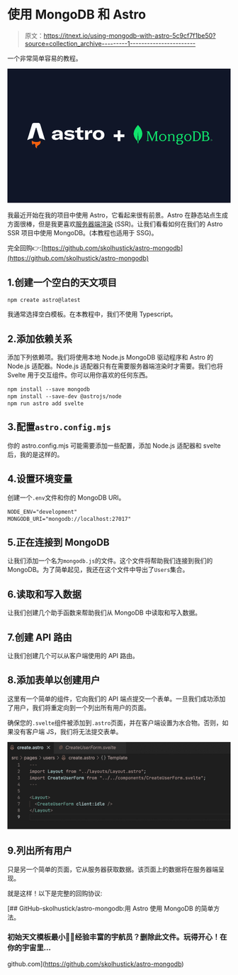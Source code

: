 # 使用 MongoDB 和 Astro

> 原文：<https://itnext.io/using-mongodb-with-astro-5c9cf7f1be50?source=collection_archive---------1----------------------->

一个非常简单容易的教程。

![](img/46791047e2e1390e4fbcfc0d006cb644.png)

我最近开始在我的项目中使用 Astro，它看起来很有前景。Astro 在静态站点生成方面很棒，但是我更喜欢[服务器端渲染](https://docs.astro.build/en/guides/server-side-rendering/) (SSR)。让我们看看如何在我们的 Astro SSR 项目中使用 MongoDB。(本教程也适用于 SSG)。

完全回购👉:[https://github.com/skolhustick/astro-mongodb](https://github.com/skolhustick/astro-mongodb)

## 1.创建一个空白的天文项目

```
npm create astro@latest
```

我通常选择空白模板。在本教程中，我们不使用 Typescript。

## 2.添加依赖关系

添加下列依赖项。我们将使用本地 Node.js MongoDB 驱动程序和 Astro 的 Node.js 适配器。Node.js 适配器只有在需要服务器端渲染时才需要。我们也将 Svelte 用于交互组件。你可以用你喜欢的任何东西。

```
npm install --save mongodb
npm install --save-dev @astrojs/node
npm run astro add svelte
```

## 3.配置`astro.config.mjs`

你的 astro.config.mjs 可能需要添加一些配置，添加 Node.js 适配器和 svelte 后，我的是这样的。

## 4.设置环境变量

创建一个`.env`文件和你的 MongoDB URI。

```
NODE_ENV="development"
MONGODB_URI="mongodb://localhost:27017"
```

## 5.正在连接到 MongoDB

让我们添加一个名为`mongodb.js`的文件。这个文件将帮助我们连接到我们的 MongoDB。为了简单起见，我还在这个文件中导出了`Users`集合。

## 6.读取和写入数据

让我们创建几个助手函数来帮助我们从 MongoDB 中读取和写入数据。

## 7.创建 API 路由

让我们创建几个可以从客户端使用的 API 路由。

## 8.添加表单以创建用户

这里有一个简单的组件，它向我们的 API 端点提交一个表单。一旦我们成功添加了用户，我们将重定向到一个列出所有用户的页面。

确保您的`.svelte`组件被添加到`.astro`页面，并在客户端设置为水合物。否则，如果没有客户端 JS，我们将无法提交表单。

![](img/7729eecd413e19ebc4701349852a4a3c.png)

## 9.列出所有用户

只是另一个简单的页面，它从服务器获取数据。该页面上的数据将在服务器端呈现。

就是这样！以下是完整的回购协议:

[](https://github.com/skolhustick/astro-mongodb) [## GitHub-skolhustick/astro-mongodb:用 Astro 使用 MongoDB 的简单方法。

### 初始天文模板最小🧑‍🚀经验丰富的宇航员？删除此文件。玩得开心！在你的宇宙里…

github.com](https://github.com/skolhustick/astro-mongodb)
